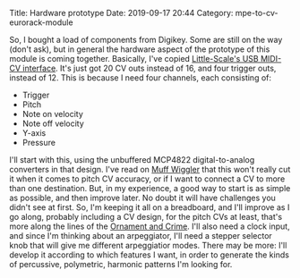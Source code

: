 Title: Hardware prototype 
Date: 2019-09-17 20:44
Category: mpe-to-cv-eurorack-module

So, I bought a load of components from Digikey. Some are still on the way
(don't ask), but in general the hardware aspect of the prototype of this module
is coming together. Basically, I've copied [Little-Scale's USB MIDI-CV
interface](https://little-scale.blogspot.com/2019/01/12-gate-16-cv-usb-midi-interface-bom.html).
It's just got 20 CV outs instead of 16, and four trigger outs, instead of 12.
This is because I need four channels, each consisting of:

- Trigger
- Pitch
- Note on velocity
- Note off velocity
- Y-axis
- Pressure

I'll start with this, using the unbuffered MCP4822 digital-to-analog converters
in that design. I've read on [Muff
Wiggler](https://www.muffwiggler.com/forum/viewtopic.php?p=1528896) that this
won't really cut it when it comes to pitch CV accuracy, or if I want to connect
a CV to more than one destination. But, in my experience, a good way to start
is as simple as possible, and then improve later. No doubt it will have
challenges you didn't see at first. So, I'm keeping it all on a breadboard, and
I'll improve as I go along, probably including a CV design, for the pitch CVs
at least, that's more along the lines of the [Ornament and
Crime](https://ornament-and-cri.me/). I'll also need a clock input, and since
I'm thinking about an arpeggiator, I'll need a stepper selector knob that will
give me different arpeggiatior modes. There may be more: I'll develop it
according to which features I want, in order to generate the kinds of
percussive, polymetric, harmonic patterns I'm looking for.
